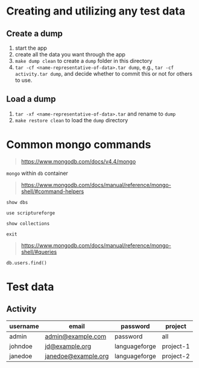 # Creating and utilizing any test data

## Create a dump

1. start the app
1. create all the data you want through the app
1. `make dump clean` to create a `dump` folder in this directory
1. `tar -cf <name-representative-of-data>.tar dump`, e.g., `tar -cf activity.tar dump`, and decide whether to commit this or not for others to use.

## Load a dump

1. `tar -xf <name-representative-of-data>.tar` and rename to `dump`
1. `make restore clean` to load the `dump` directory

# Common mongo commands

> https://www.mongodb.com/docs/v4.4/mongo

`mongo` within `db` container

> https://www.mongodb.com/docs/manual/reference/mongo-shell/#command-helpers

`show dbs`

`use scriptureforge`

`show collections`

`exit`

> https://www.mongodb.com/docs/manual/reference/mongo-shell/#queries

`db.users.find()`

# Test data

## Activity

| username | email               | password      | project     |
| -------- | ------------------- | ------------- | ----------- |
| admin    | admin@example.com   | password      | all         |
| johndoe  | jd@example.org      | languageforge | project-1   |
| janedoe  | janedoe@example.org | languageforge | project-2   |
